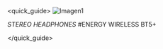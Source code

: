 <quick_guide>
![Imagen1](http://static.energysistem.com/images/manuals/39930/52dfac7ac5e0a.jpg)

*STEREO HEADPHONES*
#ENERGY WIRELESS BT5+

</quick_guide>
